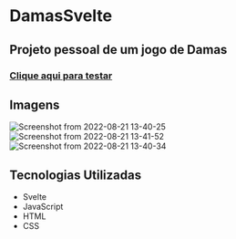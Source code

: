 # DamasSvelte

## Projeto pessoal de um jogo de Damas

### <a href="https://damas-nasc1mento.netlify.app/">Clique aqui para testar</a>

## Imagens

![Screenshot from 2022-08-21 13-40-25](https://user-images.githubusercontent.com/88512599/185801985-9a6aae82-2bfa-4959-aaf0-0403f18d1b5d.png)
![Screenshot from 2022-08-21 13-41-52](https://user-images.githubusercontent.com/88512599/185801989-c1d2469a-ded8-43b5-a210-55e2aa336627.png)
![Screenshot from 2022-08-21 13-40-34](https://user-images.githubusercontent.com/88512599/185801994-32a1e19d-07c7-4bab-bab0-770a1b6928c2.png)


## Tecnologias Utilizadas



- Svelte
- JavaScript 
- HTML
- CSS




